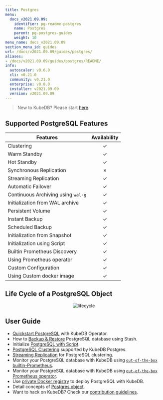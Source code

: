 ```yaml
---
title: Postgres
menu:
  docs_v2021.09.09:
    identifier: pg-readme-postgres
    name: Postgres
    parent: pg-postgres-guides
    weight: 10
menu_name: docs_v2021.09.09
section_menu_id: guides
url: /docs/v2021.09.09/guides/postgres/
aliases:
- /docs/v2021.09.09/guides/postgres/README/
info:
  autoscaler: v0.6.0
  cli: v0.21.0
  community: v0.21.0
  enterprise: v0.8.0
  installer: v2021.09.09
  version: v2021.09.09
---
```


> New to KubeDB? Please start [here](/docs/v2021.09.09/README).

## Supported PostgreSQL Features

| Features                           | Availability |
| ---------------------------------- | :----------: |
| Clustering                         |   &#10003;   |
| Warm Standby                       |   &#10003;   |
| Hot Standby                        |   &#10003;   |
| Synchronous Replication            |   &#10007;   |
| Streaming Replication              |   &#10003;   |
| Automatic Failover                 |   &#10003;   |
| Continuous Archiving using `wal-g` |   &#10003;   |
| Initialization from WAL archive    |   &#10003;   |
| Persistent Volume                  |   &#10003;   |
| Instant Backup                     |   &#10003;   |
| Scheduled Backup                   |   &#10003;   |
| Initialization from Snapshot       |   &#10003;   |
| Initialization using Script        |   &#10003;   |
| Builtin Prometheus Discovery       |   &#10003;   |
| Using Prometheus operator          |   &#10003;   |
| Custom Configuration               |   &#10003;   |
| Using Custom docker image          |   &#10003;   |

## Life Cycle of a PostgreSQL Object

<p align="center">
  <img alt="lifecycle"  src="/docs/v2021.09.09/images/postgres/lifecycle.png">
</p>

## User Guide

- [Quickstart PostgreSQL](/docs/v2021.09.09/guides/postgres/quickstart/quickstart) with KubeDB Operator.
- How to [Backup & Restore](/docs/v2021.09.09/guides/postgres/backup/overview/) PostgreSQL database using Stash.
- Initialize [PostgreSQL with Script](/docs/v2021.09.09/guides/postgres/initialization/script_source).
- [PostgreSQL Clustering](/docs/v2021.09.09/guides/postgres/clustering/ha_cluster) supported by KubeDB Postgres.
- [Streaming Replication](/docs/v2021.09.09/guides/postgres/clustering/streaming_replication) for PostgreSQL clustering.
- Monitor your PostgreSQL database with KubeDB using [`out-of-the-box` builtin-Prometheus](/docs/v2021.09.09/guides/postgres/monitoring/using-builtin-prometheus).
- Monitor your PostgreSQL database with KubeDB using [`out-of-the-box` Prometheus operator](/docs/v2021.09.09/guides/postgres/monitoring/using-prometheus-operator).
- Use [private Docker registry](/docs/v2021.09.09/guides/postgres/private-registry/using-private-registry) to deploy PostgreSQL with KubeDB.
- Detail concepts of [Postgres object](/docs/v2021.09.09/guides/postgres/concepts/postgres).
- Want to hack on KubeDB? Check our [contribution guidelines](/docs/v2021.09.09/CONTRIBUTING).

